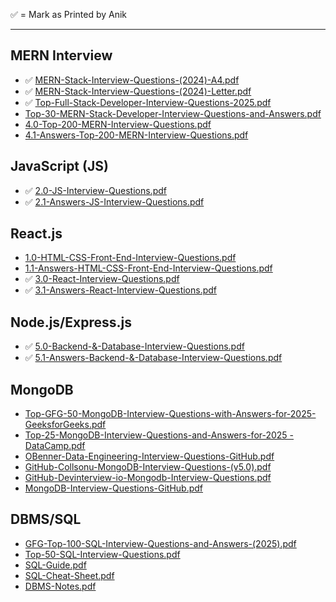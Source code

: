✅ = Mark as Printed by Anik

---

## MERN Interview
- ✅ [MERN-Stack-Interview-Questions-(2024)-A4.pdf](./mern/MERN-Stack-Interview-Questions-(2024)-A4.pdf)
- ✅ [MERN-Stack-Interview-Questions-(2024)-Letter.pdf](./mern/MERN-Stack-Interview-Questions-(2024)-Letter.pdf)
- ✅ [Top-Full-Stack-Developer-Interview-Questions-2025.pdf](./mern/Top-Full-Stack-Developer-Interview-Questions-2025.pdf)
- [Top-30-MERN-Stack-Developer-Interview-Questions-and-Answers.pdf](./mern/Top-30-MERN-Stack-Developer-Interview-Questions-and-Answers.pdf)
- [4.0-Top-200-MERN-Interview-Questions.pdf](./mern/4.0-Top-200-MERN-Interview-Questions.pdf)
- [4.1-Answers-Top-200-MERN-Interview-Questions.pdf](./mern/4.1-Answers-Top-200-MERN-Interview-Questions.pdf)

## JavaScript (JS)
- ✅ [2.0-JS-Interview-Questions.pdf](./javascript/2.0-JS-Interview-Questions.pdf)
- ✅ [2.1-Answers-JS-Interview-Questions.pdf](./javascript/2.1-Answers-JS-Interview-Questions.pdf)

## React.js
- [1.0-HTML-CSS-Front-End-Interview-Questions.pdf](./reactjs/1.0-HTML-CSS-Front-End-Interview-Questions.pdf)
- [1.1-Answers-HTML-CSS-Front-End-Interview-Questions.pdf](./reactjs/1.1-Answers-HTML-CSS-Front-End-Interview-Questions.pdf)
- ✅ [3.0-React-Interview-Questions.pdf](./reactjs/3.0-React-Interview-Questions.pdf)
- ✅ [3.1-Answers-React-Interview-Questions.pdf](./reactjs/3.1-Answers-React-Interview-Questions.pdf)

## Node.js/Express.js
- ✅ [5.0-Backend-&-Database-Interview-Questions.pdf](./nodejs-expressjs/5.0-Backend-&-Database-Interview-Questions.pdf)
- ✅ [5.1-Answers-Backend-&-Database-Interview-Questions.pdf](./nodejs-expressjs/5.1-Answers-Backend-&-Database-Interview-Questions.pdf)

## MongoDB
- [Top-GFG-50-MongoDB-Interview-Questions-with-Answers-for-2025-GeeksforGeeks.pdf](./mongodb/Top-GFG-50-MongoDB-Interview-Questions-with-Answers-for-2025-GeeksforGeeks.pdf)
- [Top-25-MongoDB-Interview-Questions-and-Answers-for-2025 -DataCamp.pdf](./mongodb/Top-25-MongoDB-Interview-Questions-and-Answers-for-2025-DataCamp.pdf)
- [OBenner-Data-Engineering-Interview-Questions-GitHub.pdf](./mongodb/OBenner-Data-Engineering-Interview-Questions-GitHub.pdf)
- [GitHub-Collsonu-MongoDB-Interview-Questions-(v5.0).pdf](./mongodb/GitHub-Collsonu-MongoDB-Interview-Questions-(v5.0).pdf)
- [GitHub-Devinterview-io-Mongodb-Interview-Questions.pdf](./mongodb/GitHub-Devinterview-io-Mongodb-Interview-Questions.pdf)
- [MongoDB-Interview-Questions-GitHub.pdf](./mongodb/MongoDB-Interview-Questions-GitHub.pdf)

## DBMS/SQL
- [GFG-Top-100-SQL-Interview-Questions-and-Answers-(2025).pdf](./dbms-sql/GFG-Top-100-SQL-Interview-Questions-and-Answers-(2025).pdf)
- [Top-50-SQL-Interview-Questions.pdf](./dbms-sql/Top-50-SQL-Interview-Questions.pdf)
- [SQL-Guide.pdf](./dbms-sql/SQL-Guide.pdf)
- [SQL-Cheat-Sheet.pdf](./dbms-sql/SQL-Cheat-Sheet.pdf)
- [DBMS-Notes.pdf](./dbms-sql/DBMS-Notes.pdf)
